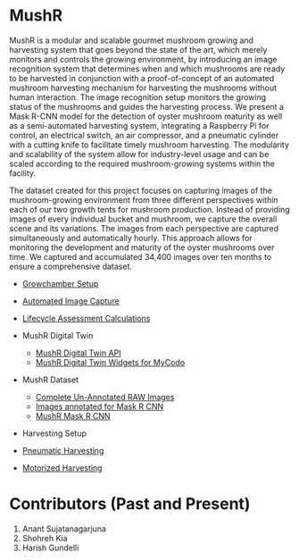 # MushR

MushR is a modular and scalable gourmet mushroom growing and
harvesting system that goes beyond the state of the art, which merely
monitors and controls the growing environment, by introducing an image
recognition system that determines when and which mushrooms are ready
to be harvested in conjunction with a proof-of-concept of an automated
mushroom harvesting mechanism for harvesting the mushrooms without
human interaction. The image recognition setup monitors the growing
status of the mushrooms and guides the harvesting process. We present
a Mask R-CNN model for the detection of oyster mushroom maturity as
well as a semi-automated harvesting system, integrating a Raspberry Pi
for control, an electrical switch, an air compressor, and a pneumatic
cylinder with a cutting knife to facilitate timely mushroom
harvesting. The modularity and scalability of the system allow for
industry-level usage and can be scaled according to the required
mushroom-growing systems within the facility.

The dataset created for this project focuses on capturing images of
the mushroom-growing environment from three different perspectives
within each of our two growth tents for mushroom production. Instead
of providing images of every individual bucket and mushroom, we
capture the overall scene and its variations. The images from each
perspective are captured simultaneously and automatically hourly. This
approach allows for monitoring the development and maturity of the
oyster mushrooms over time. We captured and accumulated 34,400 images
over ten months to ensure a comprehensive dataset.


- [Growchamber Setup](growchamber-setup/)
- [Automated Image Capture](automated-image-capture/) 

- [Lifecycle Assessment Calculations](lca-calculations/)
- MushR Digital Twin
  - [MushR Digital Twin API](https://github.com/ETCE-LAB/mushr-digitaltwin-api/tree/main)
  - [MushR Digital Twin Widgets for MyCodo](https://github.com/ETCE-LAB/mushr-digitaltwin-api/tree/main/mycodo)
- MushR Dataset
  - [Complete Un-Annotated RAW Images](https://www.kaggle.com/datasets/etcelab/mushr-project-raw-image-dataset-oyster-mushrooms)
  - [Images annotated for Mask R CNN](https://www.kaggle.com/datasets/etcelab/mushr-annotated-dataset-oyster-mushrooms)
  - [MushR Mask R CNN](https://github.com/ETCE-LAB/mushr-mask-r-cnn)
- Harvesting Setup
 - [Pneumatic Harvesting](pneumatic-harvesting/)
 - [Motorized Harvesting](motorized-harvesting/)

# Contributors (Past and Present)

1. Anant Sujatanagarjuna
2. Shohreh Kia
3. Harish Gundelli
